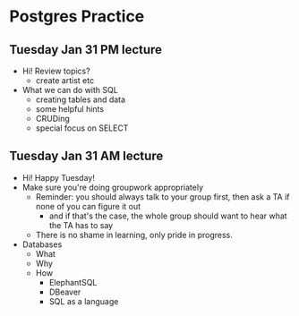 # Postgres Practice

## Tuesday Jan 31 PM lecture

- Hi! Review topics?
  - create artist etc 
- What we can do with SQL
  - creating tables and data
  - some helpful hints
  - CRUDing
  - special focus on SELECT

## Tuesday Jan 31 AM lecture
- Hi! Happy Tuesday!
- Make sure you're doing groupwork appropriately
  - Reminder: you should always talk to your group first, then ask a TA if none of you can figure it out
    - and if that's the case, the whole group should want to hear what the TA has to say
  - There is no shame in learning, only pride in progress.
- Databases
  - What
  - Why
  - How
    - ElephantSQL
    - DBeaver
    - SQL as a language
